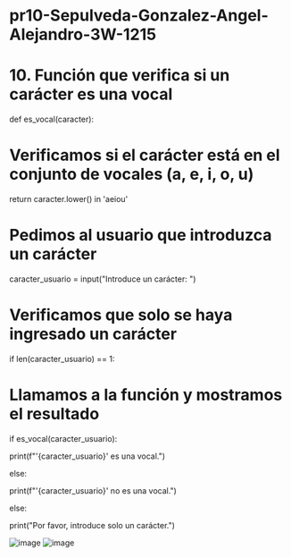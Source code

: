 # pr10-Sepulveda-Gonzalez-Angel-Alejandro-3W-1215

# 10. Función que verifica si un carácter es una vocal

def es_vocal(caracter):

  # Verificamos si el carácter está en el conjunto de vocales (a, e, i, o, u)
    
  return caracter.lower() in 'aeiou'

# Pedimos al usuario que introduzca un carácter

caracter_usuario = input("Introduce un carácter: ")

# Verificamos que solo se haya ingresado un carácter

if len(caracter_usuario) == 1:

  # Llamamos a la función y mostramos el resultado
   
  if es_vocal(caracter_usuario):
    
  print(f"'{caracter_usuario}' es una vocal.")
    
  else:
    
  print(f"'{caracter_usuario}' no es una vocal.")

else:

  print("Por favor, introduce solo un carácter.")
  
![image](https://github.com/user-attachments/assets/a43629f7-99d1-4510-99b5-8e006ce878fe)
![image](https://github.com/user-attachments/assets/7715f00f-313b-4315-bc56-8ee62a371ce5)
